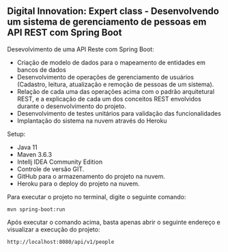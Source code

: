﻿<h2>Digital Innovation: Expert class - Desenvolvendo um sistema de gerenciamento de pessoas em API REST com Spring Boot</h2>

Desevolvimento de uma API Reste com Spring Boot:

* Criação de modelo de dados para o mapeamento de entidades em bancos de dados
* Desenvolvimento de operações de gerenciamento de usuários (Cadastro, leitura, atualização e remoção de pessoas de um sistema).
* Relação de cada uma das operações acima com o padrão arquitetural REST, e a explicação de cada um dos conceitos REST envolvidos durante o desenvolvimento do projeto.
* Desenvolvimento de testes unitários para validação das funcionalidades
* Implantação do sistema na nuvem através do Heroku

Setup:

* Java 11
* Maven 3.6.3
* Intellj IDEA Community Edition
* Controle de versão GIT.
* GitHub para o armazenamento do projeto na nuvem.
* Heroku para o deploy do projeto na nuvem.

Para executar o projeto no terminal, digite o seguinte comando:

```shell script
mvn spring-boot:run 
```

Após executar o comando acima, basta apenas abrir o seguinte endereço e visualizar a execução do projeto:

```
http://localhost:8080/api/v1/people
```